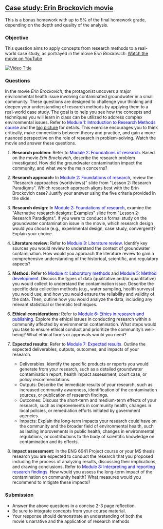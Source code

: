 ## [Case study: Erin Brockovich movie](https://aselshall.github.io/rm/hw/case1)
This is a bonus homework with up to 5% of the final homework grade, depending on the depth and quality of the analysis.

### Objective 
This question aims to apply concepts from research methods to a real-world case study, as portrayed in the movie *Erin Brockovich*: [Watch the movie on YouTube](https://youtu.be/ERJ74tDM03s)

[![Video Title](https://img.youtube.com/vi/ERJ74tDM03s/0.jpg)](https://youtu.be/ERJ74tDM03s)

### Questions

In the movie *Erin Brockovich*, the protagonist uncovers a major environmental health issue involving contaminated groundwater in a small community. These questions are designed to challenge your thinking and deepen your understanding of research methods by applying them to a real-world case study. The goal is to help you see how the concepts and techniques you will learn in class can be utilized to address complex environmental issues. Refer to <span style="color:blue">Module 1: Introduction to Research Methods course</span> and the [big picture](https://aselshall.github.io/rm/hw/big-picture) for details. This exercise encourages you to think critically, make connections between theory and practice, and gain a more nuanced perspective on the role of research in problem-solving. Watch the movie and answer these questions. 

1. **Research problem:** Refer to <span style="color:blue">Module 2: Foundations of research</span>. Based on the movie *Erin Brockovich*, describe the research problem investigated. How did the groundwater contamination impact the community, and what were the main concerns?

2. **Research approach:** In <span style="color:blue">Module 2: Foundations of research</span>, review the "Research approaches (worldviews)" slide from "Lesson 2: Research Paradigms". Which research approach aligns best with the Erin Brockovich case? Justify your answer using the five criteria provided in the slide.

3. **Research design:** In <span style="color:blue">Module 2: Foundations of research</span>, examine the "Alternative research designs: Examples" slide from "Lesson 2: Research Paradigms". If you were to conduct a formal study on the groundwater contamination issue in the movie, which research design would you choose (e.g., experimental design, case study, convergent)? Explain your choice.

4. **Literature review:** Refer to <span style="color:blue">Module 3: Literature review</span>. Identify key sources you would review to understand the context of groundwater contamination. How would you approach the literature review to gain a comprehensive understanding of the historical, scientific, and regulatory aspects?

5. **Method:** Refer to <span style="color:blue">Module 4: Laboratory methods</span> and <span style="color:blue">Module 5: Method development</span>. Discuss the types of data (qualitative and/or quantitative) you would collect to understand the contamination issue. Describe the specific data collection methods (e.g., water sampling, health surveys) you would use, and how you would ensure the reliability and validity of the data. Then, outline how you would analyze the data, including any relevant statistical or thematic techniques.

6. **Ethical considerations:** Refer to <span style="color:blue">Module 6: Ethics in research and publishing</span>. Explore the ethical issues in conducting research within a community affected by environmental contamination. What steps would you take to ensure ethical conduct and prioritize the community’s well-being? What ethical forms or approvals would you need?

7. **Expected results:**
Refer to <span style="color:blue">Module 7: Expected results</span>. Outline the expected deliverables, outputs, outcomes, and impacts of your research.
    - Deliverables: Identify the specific products or reports you would generate from your research, such as a detailed groundwater contamination report, health impact assessment, court case, or policy recommendations.
    - Outputs: Describe the immediate results of your research, such as increased community awareness, identification of the contamination sources, or publication of research findings.
    - Outcomes: Discuss the short-term and medium-term effects of your research, such as improvements in community health, changes in local policies, or remediation efforts initiated by government agencies.
    - Impacts: Explain the long-term impacts your research could have on the community and the broader field of environmental health, such as lasting improvements in public health, changes in environmental regulations, or contributions to the body of scientific knowledge on contamination and its effects.

8. **Impact assessment:** In the ENG 6941 Project course or your MS thesis research you are expected to conduct the research that you proposed including the process of analyzing results, discussing their implications, and drawing conclusions. Refer to <span style="color:blue">Module 8: Interpreting and reporting research findings</span>. How would you assess the long-term impact of the contamination on community health? What measures would you recommend to mitigate these impacts?

### Submission 
- Answer the above questions in a concise 2-3 page reflection.
- Be sure to integrate concepts from your course material.
- Your response should demonstrate an understanding of both the movie's narrative and the application of  research methods
